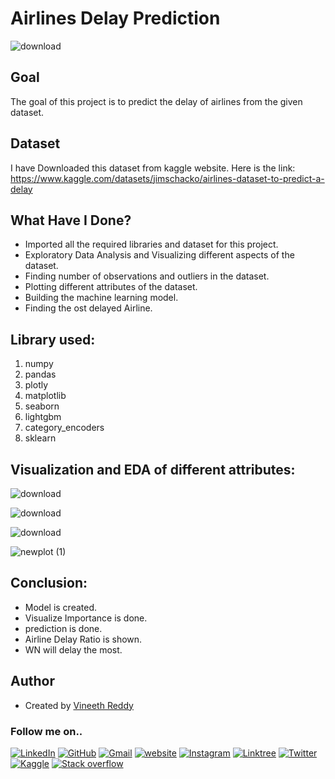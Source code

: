 
# Airlines Delay Prediction
![download](https://encrypted-tbn0.gstatic.com/images?q=tbn:ANd9GcRSi0hPJzPIkYwCm7BMeQfLlXu-6Gdu8iLjzQ&usqp=CAU)

## Goal 

The goal of this project is to predict the delay of airlines from the given dataset.
## Dataset
I have Downloaded this dataset from kaggle website. Here is the link: https://www.kaggle.com/datasets/jimschacko/airlines-dataset-to-predict-a-delay

## What Have I Done?

- Imported all the required libraries and dataset for this project.
- Exploratory Data Analysis and Visualizing different aspects of the dataset.
- Finding number of observations and outliers in the dataset.
- Plotting different attributes of the dataset.
- Building the machine learning model.
- Finding the ost delayed Airline.

## Library used:
1. numpy
2. pandas
3. plotly 
4. matplotlib
5. seaborn
6. lightgbm
7. category_encoders
8. sklearn
## Visualization and EDA of different attributes:

![download](https://user-images.githubusercontent.com/97960335/180749246-7c101fa3-6cbb-4617-af19-4f6dc9d59071.png)

![download](https://user-images.githubusercontent.com/97960335/180749307-ca93bbd1-8b41-4edd-93d2-11f8b83382f6.png)

![download](https://user-images.githubusercontent.com/97960335/180749322-37ff993f-69b2-42af-b41f-20447416a0e8.png)

![newplot (1)](https://user-images.githubusercontent.com/97960335/180749375-20ee5481-196b-4f2b-b473-62e2b482d6e7.png)


## Conclusion:

- Model is created.
- Visualize Importance is done.
- prediction is done.
- Airline Delay Ratio is shown.
- WN will delay the most.

## Author

- Created by [Vineeth Reddy](https://linktr.ee/vineethreddy1997)

### Follow me on..
[![LinkedIn](https://img.shields.io/badge/linkedin-%230077B5.svg?style=for-the-badge&logo=linkedin&logoColor=white)](https://www.linkedin.com/in/vineethreddy1997/)
[![GitHub](https://img.shields.io/badge/github-%23121011.svg?style=for-the-badge&logo=github&logoColor=white)](https://github.com/VineethReddy1997)
[![Gmail](https://img.shields.io/badge/Gmail-D14836?style=for-the-badge&logo=gmail&logoColor=white)](mailto:vineethreddywithds@gmail.com)
[![website](https://img.shields.io/badge/website-000000?style=for-the-badge&logo=About.me&logoColor=white)](https://vineethdata.github.io/)
[![Instagram](https://img.shields.io/badge/Instagram-E4405F?style=for-the-badge&logo=instagram&logoColor=white)](https://www.instagram.com/vineeth_reddy_2426/)
[![Linktree](https://img.shields.io/badge/linktree-39E09B?style=for-the-badge&logo=linktree&logoColor=white)](https://linktr.ee/vineethreddy1997)
[![Twitter](https://img.shields.io/badge/Twitter-1DA1F2?style=for-the-badge&logo=twitter&logoColor=white)](https://twitter.com/gangulavineeth1)
[![Kaggle](https://img.shields.io/badge/Kaggle-20BEFF?style=for-the-badge&logo=Kaggle&logoColor=white)](https://www.kaggle.com/vineethreddygangula)
[![Stack overflow](https://img.shields.io/badge/Stack_Overflow-FE7A16?style=for-the-badge&logo=stack-overflow&logoColor=white)](https://stackoverflow.com/users/18168904/vineeth-reddy-gangula)


